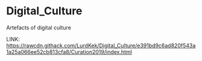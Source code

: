 # Digital_Culture
Artefacts of digital culture

LINK: https://rawcdn.githack.com/LurdKek/Digital_Culture/e391bd9c6ad820f543a1a25a066ee52cb813cfa8/Curation2019/index.html
